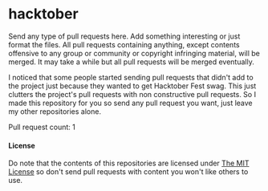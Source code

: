 # hacktober

Send any type of pull requests here. Add something interesting or just format the files. All pull requests containing anything, except contents offensive to any group or community or copyright infringing material, will be merged. It may take a while but all pull requests will be merged eventually.

I noticed that some people started sending pull requests that didn't add to the project just because they wanted to get Hacktober Fest swag. This just clutters the project's pull requests with non constructive pull requests. So I made this repository for you so send any pull request you want, just leave my other repositories alone.

Pull request count: 1

#### License

Do note that the contents of this repositories are licensed under [The MIT License](LICENSE) so don't send pull requests with content you won't like others to use.

